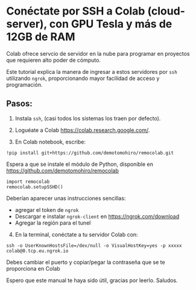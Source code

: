 # Conéctate por SSH a Colab (cloud-server), con GPU Tesla y más de 12GB de RAM 

 Colab ofrece servcio de servidor en la nube para programar en proyectos que requieren alto poder de cómputo.
 
Este tutorial explica la manera de ingresar a estos servidores por ```ssh``` utilizando ```ngrok```, proporcionando mayor facilidad de acceso y programación.

## Pasos:

1. Instala ```ssh```, (casi todos los sistemas los traen por defecto). 

2. Loguéate a Colab https://colab.research.google.com/.
 
3. En Colab notebook, escribe:  
  
```
!pip install git+https://github.com/demotomohiro/remocolab.git

```
Espera a que se instale el módulo de Python, disponible en https://github.com/demotomohiro/remocolab
  
```
import remocolab
remocolab.setupSSHD()
```

Deberían aparecer unas instrucciones sencillas: 
  * agregar el token de ```ngrok```
  * Descargar e instalar ```ngrok-client``` en https://ngrok.com/download
  * Agregar la región para el tunel

  
4. En la terminal, conéctate a tu servidor Colab con:
  
  ```
  ssh -o UserKnownHostsFile=/dev/null -o VisualHostKey=yes -p xxxxx colab@0.tcp.eu.ngrok.io
  ```

Debes cambiar el puerto y copiar/pegar la contraseña que se te proporciona en Colab
  
Espero que este manual te haya sido útil, gracias por leerlo. Saludos. 



